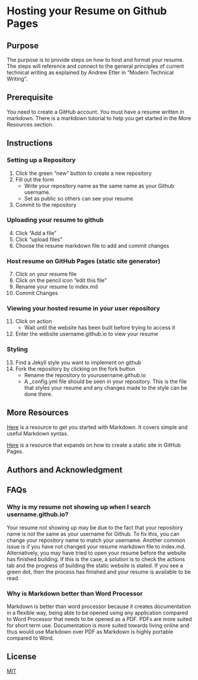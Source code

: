 # Hosting your Resume on Github Pages

## Purpose
The purpose is to provide steps on how to host and format your resume. The steps will reference and connect to the general principles of current technical writing as explained by Andrew Etter in “Modern Technical Writing”.

## Prerequisite
You need to create a GitHub account. You must have a resume written in markdown. There is a markdown tutorial to help you get started in the More Resources section. 

## Instructions
### Setting up a Repository
1. Click the green “new” button to create a new repository
2. Fill out the form
     * Write your repository name as the same name as your Github username.
     * Set as public so others can see your resume
3. Commit to the repository
### Uploading your resume to github
4. Click “Add a file”
5. Click “upload files"
6. Choose the resume markdown file to add and commit changes
### Host resume on GitHub Pages (static site generator)
7. Click on your resume file
8. Click on the pencil icon “edit this file”
9. Rename your resume to index.md
10. Commit Changes
### Viewing your hosted resume in your user repository
11. Click on action
     * Wait until the website has been built before trying to access it
12. Enter the website username.github.io to view your resume
### Styling
13. Find a Jekyll style you want to implement on github
14. Fork the repository by clicking on the fork button
     * Rename the repository to yourusername.github.io
     * A _config.yml file should be seen in your repository. This is the file that styles your resume and any changes made to the style can be done there.

	
## More Resources
[Here](https://www.youtube.com/watch?v=qhoXn4bIE1s) is a resource to get you started with Markdown. It covers simple and useful Markdown syntax.

[Here](https://www.youtube.com/watch?v=g6AJ9qPPoyc) is a resource that expands on how to create a static site in GitHub Pages.



## Authors and Acknowledgment

## FAQs
### Why is my resume not showing up when I search username.github.io?

Your resume not showing up may be due to the fact that your repository name is not the same as your username for Github. To fix this, you can change your repository name to match your username. Another common issue is if you have not changed your resume markdown file to index.md. Alternatively, you may have tried to open your resume before the website has finished building. If this is the case, a solution is to check the actions tab and the progress of building the static website is stated. If you see a green dot, then the process has finished and your resume is available to be read.

### Why is Markdown better than Word Processor
Markdown is better than word processor because it creates documentation in a flexible way, being able to be opened using any application compared to Word Processor that needs to be opened as a PDF. PDFs are more suited for short term use. Documentation is more suited towards living online and thus would use Markdown over PDF as Markdown is highly portable compared to Word. 


## License

[MIT](https://choosealicense.com/licenses/mit/)
